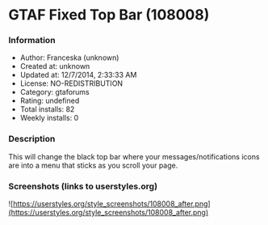 # GTAF Fixed Top Bar (108008)

### Information
- Author: Franceska (unknown)
- Created at: unknown
- Updated at: 12/7/2014, 2:33:33 AM
- License: NO-REDISTRIBUTION
- Category: gtaforums
- Rating: undefined
- Total installs: 82
- Weekly installs: 0


### Description
This will change the black top bar where your messages/notifications icons are into a menu that sticks as you scroll your page.


### Screenshots (links to userstyles.org)
![https://userstyles.org/style_screenshots/108008_after.png](https://userstyles.org/style_screenshots/108008_after.png)


